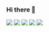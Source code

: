 ### Hi there 👋

<a href="" target="_blank"><img src="https://img.shields.io/badge/Next.js?style=flat&logo=appveyor"/></a>
<a href="" target="_blank"><img src="https://img.shields.io/badge/React-FFFFFF?style=flat&logo=appveyor"/></a>
<a href=""><img src="https://img.shields.io/badge/#61DAFB?style=flat&logo=appveyor"/></a>
<a href=""><img src="https://img.shields.io/badge/#61DAFB?style=flat&logo=appveyor"/></a>
<a href=""><img src="https://img.shields.io/badge/#61DAFB?style=flat&logo=appveyor"/></a>


<!--
**caffesale/caffesale** is a ✨ _special_ ✨ repository because its `README.md` (this file) appears on your GitHub profile.

Here are some ideas to get you started:

- 🔭 I’m currently working on ...
- 🌱 I’m currently learning ...
- 👯 I’m looking to collaborate on ...
- 🤔 I’m looking for help with ...
- 💬 Ask me about ...
- 📫 How to reach me: ...
- 😄 Pronouns: ...
- ⚡ Fun fact: ...
-->
